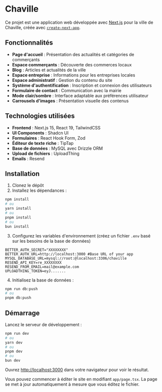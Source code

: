 # Chaville

Ce projet est une application web développée avec [Next.js](https://nextjs.org) pour la ville de Chaville, créée avec [`create-next-app`](https://nextjs.org/docs/app/api-reference/cli/create-next-app).

## Fonctionnalités

- **Page d'accueil** : Présentation des actualités et catégories de commerçants
- **Espace commerçants** : Découverte des commerces locaux
- **Blog** : Articles et actualités de la ville
- **Espace entreprise** : Informations pour les entreprises locales
- **Espace administratif** : Gestion du contenu du site
- **Système d'authentification** : Inscription et connexion des utilisateurs
- **Formulaire de contact** : Communication avec la mairie
- **Mode clair/sombre** : Interface adaptable aux préférences utilisateur
- **Carrousels d'images** : Présentation visuelle des contenus

## Technologies utilisées

- **Frontend** : Next.js 15, React 19, TailwindCSS
- **UI Components** : Shadcn UI
- **Formulaires** : React Hook Form, Zod
- **Éditeur de texte riche** : TipTap
- **Base de données** : MySQL avec Drizzle ORM
- **Upload de fichiers** : UploadThing
- **Emails** : Resend

## Installation

1. Clonez le dépôt
2. Installez les dépendances :

```bash
npm install
# ou
yarn install
# ou
pnpm install
# ou
bun install
```

3. Configurez les variables d'environnement (créez un fichier `.env` basé sur les besoins de la base de données)

```env
BETTER_AUTH_SECRET="XXXXXXXX"
BETTER_AUTH_URL=http://localhost:3000 #Base URL of your app
MYSQL_DATABASE_URL=mysql://root:@localhost:3306/chaville
RESEND_API_KEY=re_XXXXXXXX
RESEND_FROM_EMAIL=mail@example.com
UPLOADTHING_TOKEN=eyJ.......

```

4. Initialisez la base de données :

```bash
npm run db:push
# ou
pnpm db:push
```

## Démarrage

Lancez le serveur de développement :

```bash
npm run dev
# ou
yarn dev
# ou
pnpm dev
# ou
bun dev
```

Ouvrez [http://localhost:3000](http://localhost:3000) dans votre navigateur pour voir le résultat.

Vous pouvez commencer à éditer le site en modifiant `app/page.tsx`. La page se met à jour automatiquement à mesure que vous éditez le fichier.
